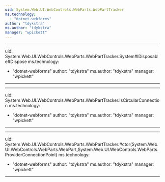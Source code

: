 ```yaml
---
uid: System.Web.UI.WebControls.WebParts.WebPartTracker
ms.technology: 
  - "dotnet-webforms"
author: "tdykstra"
ms.author: "tdykstra"
manager: "wpickett"
---
```


---
uid: System.Web.UI.WebControls.WebParts.WebPartTracker.System#IDisposable#Dispose
ms.technology: 
  - "dotnet-webforms"
author: "tdykstra"
ms.author: "tdykstra"
manager: "wpickett"
---

---
uid: System.Web.UI.WebControls.WebParts.WebPartTracker.IsCircularConnection
ms.technology: 
  - "dotnet-webforms"
author: "tdykstra"
ms.author: "tdykstra"
manager: "wpickett"
---

---
uid: System.Web.UI.WebControls.WebParts.WebPartTracker.#ctor(System.Web.UI.WebControls.WebParts.WebPart,System.Web.UI.WebControls.WebParts.ProviderConnectionPoint)
ms.technology: 
  - "dotnet-webforms"
author: "tdykstra"
ms.author: "tdykstra"
manager: "wpickett"
---
